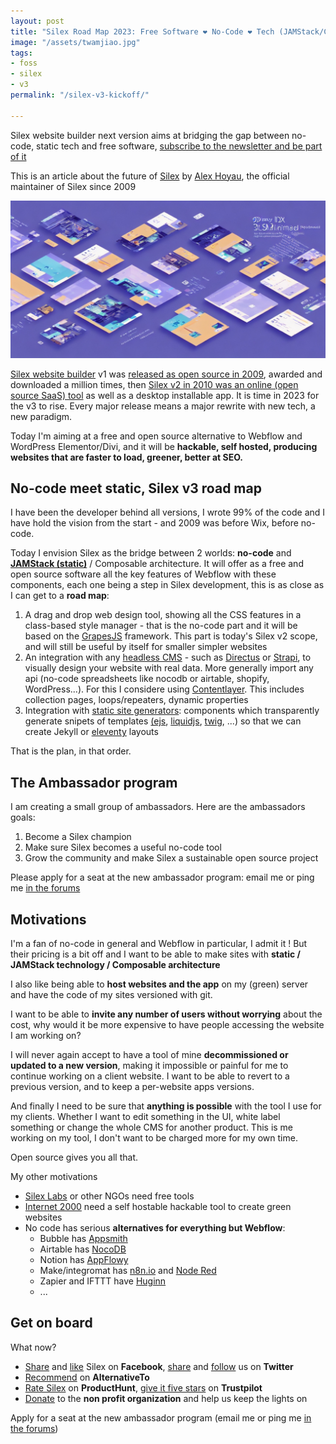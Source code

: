 ```yaml
---
layout: post
title: "Silex Road Map 2023: Free Software ❤ No-Code ❤ Tech (JAMStack/Composable/static, Headless CMS, APIs)"
image: "/assets/twamjiao.jpg"
tags:
- foss
- silex
- v3
permalink: "/silex-v3-kickoff/"

---
```

Silex website builder next version aims at bridging the gap between no-code, static tech and free software, [subscribe to the newsletter and be part of it](https://mail-list.silexlabs.org/subscription/cemnfkaVrK?locale=en-US&source=silexlabs.org "silex newsletter ")

This is an article about the future of [Silex](https://www.silex.me/ "Silex website builder") by [Alex Hoyau](https://lexoyo.me/ "Alex Hoyau"), the official maintainer of Silex since 2009

![Silex v3 in 2023](/assets/twamjiao.jpg "Silex v3 in 2023")

[Silex website builder](https://www.silex.me/ "Silex free and open source website builder since 2009") v1 was [released as open source in 2009](https://en.m.wikipedia.org/wiki/Silex_website_builder), awarded and downloaded a million times, then [Silex v2 in 2010 was an online (open source SaaS) tool](https://www.silexlabs.org/silex-v2-createur-de-site-web-attendiez/ "Silex v2 changes") as well as a desktop installable app. It is time in 2023 for the v3 to rise. Every major release means a major rewrite with new tech, a new paradigm.

Today I'm aiming at a free and open source alternative to Webflow and WordPress Elementor/Divi, and it will be **hackable, self hosted, producing websites that are faster to load, greener, better at SEO.**

## No-code meet static, Silex v3 road map

I have been the developer behind all versions, I wrote 99% of the code and I have hold the vision from the start - and 2009 was before Wix, before no-code.

Today I envision Silex as the bridge between 2 worlds: **no-code** and [**JAMStack (static)**](https://jamstack.org/ "JAMStack technology") / Composable architecture. It will offer as a free and open source software all the key features of Webflow with these components, each one being a step in Silex development, this is as close as I can get to a **road map**:

1. A drag and drop web design tool, showing all the CSS features in a class-based style manager - that is the no-code part and it will be based on the [GrapesJS](https://grapesjs.com/ "Grapes JS web builder framework") framework. This part is today's Silex v2 scope, and will still be useful by itself for smaller simpler websites
2. An integration with any [headless CMS](https://jamstack.org/headless-cms/ "Headless CMS") - such as [Directus](https://directus.io/ "headless cms directus") or [Strapi](https://strapi.io/ "Strapi headless cms"), to visually design your website with real data. More generally import any api (no-code spreadsheets like nocodb or airtable, shopify, WordPress...). For this I considere using [Contentlayer](https://github.com/contentlayerdev/contentlayer "contentlayer"). This includes collection pages, loops/repeaters, dynamic properties
3. Integration with [static site generators](https://jamstack.org/generators/ "Static site generators"): components which transparently generate snipets of templates [(ejs](https://ejs.co/ "EJS template"), [liquidjs](https://liquidjs.com/ "Liquidjs templates"), [twig](https://twig.symfony.com/ "twig templates"), ...) so that we can create Jekyll or [eleventy](https://www.11ty.dev/ "Eleventy SSG") layouts

That is the plan, in that order.

## The Ambassador program

I am creating a small group of ambassadors. Here are the ambassadors goals:

1. Become a Silex champion
2. Make sure Silex becomes a useful no-code tool
3. Grow the community and make Silex a sustainable open source project

Please apply for a seat at the new ambassador program: email me or ping me [in the forums](https://github.com/silexlabs/Silex/discussions "Silex forums")

## Motivations

I'm a fan of no-code in general and Webflow in particular, I admit it ! But their pricing is a bit off and I want to be able to make sites with **static / JAMStack technology / Composable architecture**

I also like being able to **host websites and the app** on my (green) server and have the code of my sites versioned with git.

I want to be able to **invite any number of users without worrying** about the cost, why would it be more expensive to have people accessing the website I am working on?

I will never again accept to have a tool of mine **decommissioned or updated to a new version**, making it impossible or painful for me to continue working on a client website. I want to be able to revert to a previous version, and to keep a per-website apps versions.

And finally I need to be sure that **anything is possible** with the tool I use for my clients. Whether I want to edit something in the UI, white label something or change the whole CMS for another product. This is me working on my tool, I don't want to be charged more for my own time.

Open source gives you all that.

My other motivations

* [Silex Labs](https://www.silexlabs.org/ "Silex Labs organization") or other NGOs need free tools
* [Internet 2000](https://internet2000.net/ "Green websites") need a self hostable hackable tool to create green websites
* No code has serious **alternatives for everything but Webflow**:
  * Bubble has [Appsmith](https://alternativeto.net/software/appsmith/about/)
  * Airtable has [NocoDB](https://alternativeto.net/software/nocodb/about/)
  * Notion has [AppFlowy](https://alternativeto.net/software/appflowy/about/)
  * Make/integromat has [n8n.io](https://alternativeto.net/software/n8n-io/about/) and [Node Red](https://nodered.org/ "nodered no-code")
  * Zapier and IFTTT have [Huginn](https://alternativeto.net/software/huginn/about/)
  * ...

## Get on board

What now?

* [Share](https://www.facebook.com/sharer/sharer.php?u=www.silex.me&t=Silex,%20html%20website%20builder) and [like](https://www.facebook.com/silexlabs/) Silex on **Facebook**, [share](https://twitter.com/intent/tweet?source=//www.silex.me/&text=Silex,%20html%20website%20builder:%20http://www.silex.me/&via=silexlabs) and [follow](https://twitter.com/silexlabs) us on **Twitter**
* [Recommend](http://alternativeto.net/software/silex-live-web-creation/) on **AlternativeTo**
* [Rate Silex](https://www.producthunt.com/products/silex#silex "Rate Silex on ProductHunt") on **ProductHunt**, [give it five stars](https://www.trustpilot.com/evaluate/silex.me "Rate Silex on Trustpilot") on **Trustpilot**
* [Donate](https://opencollective.com/silex "Donate to Silex website builder") to the **non profit organization** and help us keep the lights on

Apply for a seat at the new ambassador program (email me or ping me [in the forums](https://github.com/silexlabs/Silex/discussions "Silex forums"))
